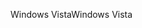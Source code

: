 <span data-ttu-id="0c7ee-101">Windows Vista</span><span class="sxs-lookup"><span data-stu-id="0c7ee-101">Windows Vista</span></span>
